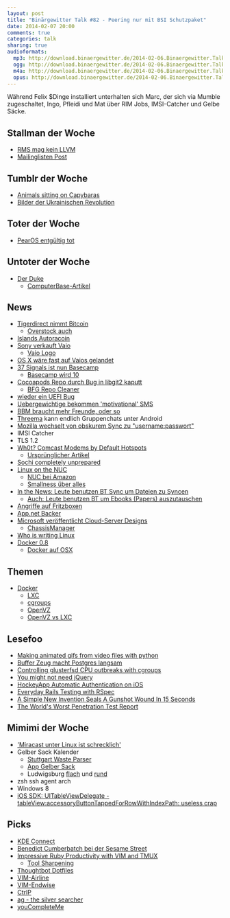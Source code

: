 ```yaml
---
layout: post
title: "Binärgewitter Talk #82 - Peering nur mit BSI Schutzpaket"
date: 2014-02-07 20:00
comments: true
categories: talk
sharing: true
audioformats:
  mp3: http://download.binaergewitter.de/2014-02-06.Binaergewitter.Talk.82.mp3
  ogg: http://download.binaergewitter.de/2014-02-06.Binaergewitter.Talk.82.ogg
  m4a: http://download.binaergewitter.de/2014-02-06.Binaergewitter.Talk.82.m4a
  opus: http://download.binaergewitter.de/2014-02-06.Binaergewitter.Talk.82.mp3
---
```

Während Felix $Dinge installiert unterhalten sich Marc, der sich via Mumble zugeschaltet, Ingo, Pfleidi und Mat über RIM Jobs, IMSI-Catcher und Gelbe Säcke.

## Stallman der Woche

- [RMS mag kein LLVM](http://lwn.net/Articles/582242/)
- [Mailinglisten Post](http://gcc.gnu.org/ml/gcc/2014-01/msg00247.html)

## Tumblr der Woche

- [Animals sitting on Capybaras](http://animalssittingoncapybaras.tumblr.com/)
- [Bilder der Ukrainischen Revolution](http://misamakesphotos.tumblr.com/)

## Toter der Woche

- [PearOS entgültig tot](http://www.heise.de/newsticker/meldung/Endgueltiges-Aus-fuer-Pear-OS-2106897.html)

## Untoter der Woche

- [Der Duke](http://www.alloutofgum.com/)
    * [ComputerBase-Artikel](http://www.computerbase.de/news/2014-02/the-king-is-back-duke-nukem-wird-fortgesetzt/)


## News

- [Tigerdirect nimmt Bitcoin](http://www.tigerdirect.com/bitcoin/)
    * [Overstock auch](http://www.overstock.com/bitcoin)
- [Islands Autoracoin](http://www.heise.de/newsticker/meldung/Kryptogeld-Auroracoins-fuer-jeden-Islaender-2106335.html)
- [Sony verkauft Vaio](http://www.zdnet.de/88183409/sony-verkauft-pc-geschaeft-und-kuendigt-milliardenverlust/)
    * [Vaio Logo](http://en.wikipedia.org/wiki/Vaio)
- [OS X wäre fast auf Vaios gelandet](http://www.mobilegeeks.de/steve-jobs-wollte-mac-os-x-auch-auf-sony-vaio-pcs-laufen-sehen/)
- [37 Signals ist nun Basecamp](https://37signals.com/)
    * [Basecamp wird 10](https://basecamp.com/ten)
- [Cocoapods Repo durch Bug in libgit2 kaputt](http://blog.cocoapods.org/Repairing-Our-Broken-Specs-Repository/)
    * [BFG Repo Cleaner](http://rtyley.github.io/bfg-repo-cleaner/)
- [wieder ein UEFI Bug](http://www.heise.de/newsticker/meldung/Fehlerhafte-UEFI-Firmware-Linux-killt-Thinkpads-2106149.html)
- [Uebergewichtige bekommen 'motivational' SMS](http://www.computerworlduk.com/news/public-sector/3500310/council-send-obese-people-motivational-texts/)
- [BBM braucht mehr Freunde, oder so](http://techcrunch.com/2014/02/05/blackberry-wants-bbm-users-to-have-more-friends/)
- [Threema](https://threema.ch/de/) kann endlich Gruppenchats unter Android
- [Mozilla wechselt von obskurem Sync zu "username:passwort"](http://news.cnet.com/8301-1023_3-57618219-93/mozilla-adopts-plain-vanilla-password-sign-in-for-firefox-sync/)
- IMSI Catcher
- TLS 1.2
- [Wh0t? Comcast Modems by Default Hotspots](http://arstechnica.com/information-technology/2014/02/comcast-customer-surprised-to-learn-new-router-is-also-public-hotspot/)
    * [Ursprünglicher Artikel](http://arstechnica.com/information-technology/2013/06/comcast-turns-your-xfinity-modem-into-public-wi-fi-hotspot/)
- [Sochi completely unprepared](http://distractify.com/culture/sochi/)
- [Linux on the NUC](http://arstechnica.com/gadgets/2014/02/linux-on-the-nuc-using-ubuntu-mint-fedora-and-the-steamos-beta/)
    * [NUC bei Amazon](http://www.amazon.de/INTEL-DC53427HYE-uCFF-Barebone-incl-i5-3427U/dp/B00DQQL52W?tag=krebsco-21)
    * [Smallness über alles](http://arstechnica.com/gadgets/2014/01/smallness-uber-alles-intels-tiny-haswell-based-nuc-desktop-reviewed/)
- [In the News: Leute benutzen BT Sync um Dateien zu Syncen](http://torrentfreak.com/bittorrent-sync-used-to-create-decentralized-web-browser-140204/)
  - [Auch: Leute benutzen BT um Ebooks (Papers) auszutauschen](http://torrentfreak.com/academics-launch-torrent-site-to-share-papers-and-datasets-140131)
- [Angriffe auf Fritzboxen](http://www.heise.de/newsticker/meldung/Angriffe-auf-Fritzboxen-AVM-empfiehlt-Abschaltung-der-Fernkonfiguration-2106542.html)
- [App.net Backer](https://backer.app.net/)
- [Microsoft veröffentlicht Cloud-Server Designs](http://blogs.technet.com/b/microsoft_blog/archive/2014/01/27/microsoft-contributes-cloud-server-designs-to-the-open-compute-project.aspx)
    * [ChassisManager](https://github.com/MSOpenTech/ChassisManager/)
- [Who is writing Linux](http://spectrum.ieee.org/computing/software/whos-writing-linux)
- [Docker 0.8](http://blog.docker.io/2014/02/docker-0-8-quality-new-builder-features-btrfs-storage-osx-support/)
    * [Docker auf OSX](http://zaiste.net/2014/02/lightweight_docker_experience_on_osx/)

## Themen

- [Docker](http://www.docker.io/learn_more/)
    * [LXC](http://linuxcontainers.org/)
    * [cgroups](http://en.wikipedia.org/wiki/Cgroups)
    * [OpenVZ](http://openvz.org/Main_Page)
    * [OpenVZ vs LXC](http://www.janoszen.com/2013/01/22/lxc-vs-openvz/)

## Lesefoo

- [Making animated gifs from video files with python](http://zulko.github.io/blog/2014/01/23/making-animated-gifs-from-video-files-with-python/)
- [Buffer Zeug macht Postgres langsam](http://postgresql.markmail.org/thread/duvybfjmy73winsc#query:+page:1+mid:pcxyqtumy7mj5fuv+state:results)
- [Controlling glusterfsd CPU outbreaks with cgroups](http://www.andrewklau.com/controlling-glusterfsd-cpu-outbreaks-with-cgroups/)
- [You might not need jQuery](http://youmightnotneedjquery.com/)
- [HockeyApp Automatic Authentication on iOS](http://hockeyapp.net/blog/2014/01/31/automatic-authentication-ios.html)
- [Everyday Rails Testing with RSpec](https://leanpub.com/everydayrailsrspec)
- [A Simple New Invention Seals A Gunshot Wound In 15 Seconds](http://www.popsci.com/article/technology/how-simple-new-invention-seals-gunshot-wound-15-seconds)
- [The World's Worst Penetration Test Report](http://it.toolbox.com/blogs/securitymonkey/the-worlds-worst-penetration-test-report-by-scumbagpentester-58747)

## Mimimi der Woche

- ['Miracast unter Linux ist schrecklich'](http://www.golem.de/news/wifi-display-miracast-unter-linux-ist-schrecklich-1402-104315.html)
- Gelber Sack Kalender
    * [Stuttgart Waste Parser](https://github.com/pfleidi/stuttgart-waste-parser)
    * [App Gelber Sack](https://itunes.apple.com/de/app/gelber-sack/id583340377?l=en&mt=8)
    * Ludwigsburg [flach](http://www.avl-ludwigsburg.de/main.php?set_id_menue=75) und [rund](http://www.avl-ludwigsburg.de/main.php?set_id_menue=76)
- zsh ssh agent arch
- Windows 8
- [iOS SDK: UITableViewDelegate -
tableView:accessoryButtonTappedForRowWithIndexPath: useless crap](https://developer.apple.com/library/ios/documentation/UIKit/Reference/UITableViewDelegate_Protocol/Reference/Reference.html#//apple_ref/doc/uid/TP40006942)

## Picks

- [KDE Connect](https://aur.archlinux.org/packages/kdeconnect/?setlang=de&comments=all)
- [Benedict Cumberbatch bei der Sesame Street](http://www.youtube.com/watch?v=-7jS7X-2ggA&noredirect=1)
- [Impressive Ruby Productivity with VIM and TMUX](http://confreaks.com/videos/2291-larubyconf2013-impressive-ruby-productivity-with-vim-and-tmux)
    * [Tool Sharpening](http://rubyrogues.com/129-rr-sharpening-tools-with-ben-orenstein/)
- [Thoughtbot Dotfiles](https://github.com/thoughtbot/dotfiles)
- [VIM-Airline](https://github.com/bling/vim-airline)
- [VIM-Endwise](https://github.com/tpope/vim-endwise)
- [CtrlP](https://github.com/kien/ctrlp.vim)
- [ag - the silver searcher](https://github.com/ggreer/the_silver_searcher)
- [youCompleteMe](https://github.com/Valloric/YouCompleteMe)

